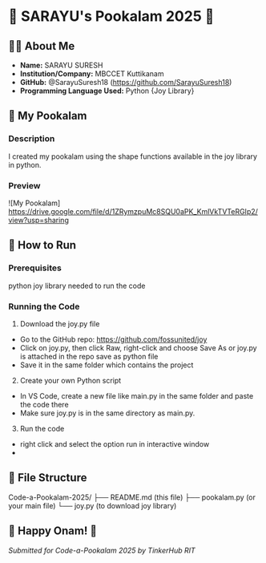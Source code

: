 
# 🌸 SARAYU's Pookalam 2025 🌸

## 👨‍💻 About Me
- **Name:** SARAYU SURESH
- **Institution/Company:** MBCCET Kuttikanam
- **GitHub:** @SarayuSuresh18 (https://github.com/SarayuSuresh18)
- **Programming Language Used:** Python {Joy Library}

## 🎨 My Pookalam

### Description
I created my pookalam using the shape functions available in the joy library in python.

### Preview
![My Pookalam] https://drive.google.com/file/d/1ZRymzpuMc8SQU0aPK_KmlVkTVTeRGIp2/view?usp=sharing


## 🚀 How to Run

### Prerequisites

python joy library needed to run the code 

### Running the Code
1. Download the joy.py file
- Go to the GitHub repo: https://github.com/fossunited/joy
- Click on joy.py, then click Raw, right-click and choose Save As or joy.py is attached in the repo save as python file 
- Save it in the same folder which contains the project
 
2. Create your own Python script
- In VS Code, create a new file like main.py in the same folder and paste the code there
- Make sure joy.py is in the same directory as main.py.

3. Run the code
- right click and select the option run in interactive window
- 
## 📁 File Structure

Code-a-Pookalam-2025/
├── README.md (this file)
├── pookalam.py (or your main file)
└── joy.py (to download joy library)

## 🎊 Happy Onam! 🎊
*Submitted for Code-a-Pookalam 2025 by TinkerHub RIT* 
